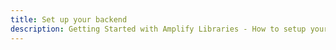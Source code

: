 ```yaml
---
title: Set up your backend
description: Getting Started with Amplify Libraries - How to setup your backend with Amplify
---
```


<inline-fragment platform="ios" src="~/lib/getting-started/fragments/ios/setup.md"></inline-fragment>
<inline-fragment platform="android" src="~/lib/getting-started/fragments/android/setup.md"></inline-fragment>
